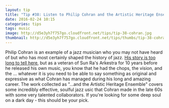 ```yaml
---
layout: tip
title: "Tip #38: Listen to Philip Cohran and the Artistic Heritage Ensemble"
date: 2016-02-24 10:15
categories: tips
tags: music
image: http://d5e3yh7f757go.cloudfront.net/tips/tip-38-cohran.jpg
thumbnail: http://d5e3yh7f757go.cloudfront.net/tips/thumbs/tip-38-cohran.jpg
---
```

Philip Cohran is an example of a jazz musician who you may not have heard of but who has most certainly shaped the history of jazz. <a href="https://en.wikipedia.org/wiki/Phil_Cohran">His story is too long to tell here</a>, but as a veteran of Sun Ra's Arkestra for 10 years before he released his own music, you know that he had the chops, the vision, and the ... whatever it is you need to be able to say something as original and expressive as what Cohran has managed during his long and amazing career. The work collected as "...and the Artistic Heritage Ensemble" covers some incredibly effective, soulful jazz usic that Cohran made in the late 60s with some very talented collaborators. If you're looking for some deep soul on a dark day - this should be your pick.
